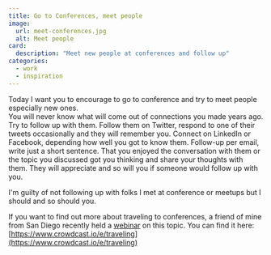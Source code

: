 ```yaml
---
title: Go to Conferences, meet people
image:
  url: meet-conferences.jpg
  alt: Meet people
card:
  description: "Meet new people at conferences and follow up"
categories:
  - work
  - inspiration
---
```

Today I want you to encourage to go to conference and try to meet people especially new ones.  
You will never know what will come out of connections you made years ago.  <!-- short --> 
Try to follow up with them. Follow them on Twitter, respond to one of their tweets occasionally and they will remember you. Connect on LinkedIn or Facebook, depending how well you got to know them. Follow-up per email, write just a short sentence. That you enjoyed the conversation with them or the topic you discussed got you thinking and share your thoughts with them. They will appreciate and so will you if someone would follow up with you.

I'm guilty of not following up with folks I met at conference or meetups but I should and so should you. 

If you want to find out more about traveling to conferences, a friend of mine from San Diego recently held a [webinar](https://www.crowdcast.io/e/traveling) on this topic. You can find it here: 
[https://www.crowdcast.io/e/traveling](https://www.crowdcast.io/e/traveling)
